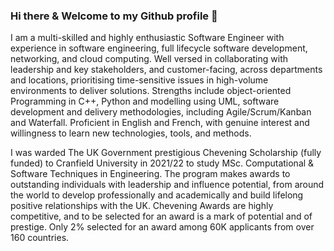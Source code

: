 ### Hi there & Welcome to my Github profile 👋

<!--
**kahina227/kahina227** is a ✨ _special_ ✨ repository because its `README.md` (this file) appears on your GitHub profile.

Here are some ideas to get you started:

- 🔭 I’m currently working on ...
- 🌱 I’m currently learning ...
- 👯 I’m looking to collaborate on ...
- 🤔 I’m looking for help with ...
- 💬 Ask me about ...
- 📫 How to reach me: ...
- 😄 Pronouns: ...
- ⚡ Fun fact: ...
-->
I am a multi-skilled and highly enthusiastic Software Engineer with experience in software engineering, full lifecycle software development, networking, and cloud computing. Well versed in collaborating with leadership and key stakeholders, and customer-facing, across departments and locations, prioritising time-sensitive issues in high-volume environments to deliver solutions. Strengths include object-oriented Programming in C++, Python and modelling using UML, software development and delivery methodologies, including Agile/Scrum/Kanban and Waterfall. Proficient in English and French, with genuine interest and willingness to learn new technologies, tools, and methods.

I was warded The UK Government prestigious Chevening Scholarship (fully funded) to Cranfield University in 2021/22 to study MSc. Computational & Software Techniques in Engineering. The program makes awards to outstanding individuals with leadership and influence potential, from around the world to develop professionally and academically and build lifelong positive relationships with the UK.
Chevening Awards are highly competitive, and to be selected for an award is a mark of potential and of prestige. Only 2% selected for an award among 60K applicants from over 160 countries.

